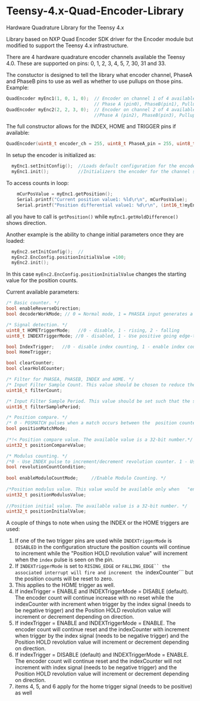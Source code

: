 # Teensy-4.x-Quad-Encoder-Library
Hardware Quadrature Library for the Teensy 4.x

Library based on NXP Quad Encoder SDK driver for the Encoder module but modified to support the Teensy 4.x infrastructure.

There are 4 hardware quadrature encoder channels available the Teensy 4.0.  These are supported on pins: 0, 1, 2, 3, 4, 5, 7, 30, 31 and 33.

The constuctor is designed to tell the library what encoder channel, PhaseA and PhaseB pins to use as well as whether to use pullups on those pins.  Example:
```c++
QuadEncoder myEnc1(1, 0, 1, 0);  // Encoder on channel 1 of 4 available
                                 // Phase A (pin0), PhaseB(pin1), Pullups Req(0)
QuadEncoder myEnc2(2, 2, 3, 0);  // Encoder on channel 2 of 4 available
                                 //Phase A (pin2), PhaseB(pin3), Pullups Req(0)
```
The full constructor allows for the INDEX, HOME and TRIGGER pins if available:
```c++
QuadEncoder(uint8_t encoder_ch = 255, uint8_t PhaseA_pin = 255, uint8_t PhaseB_pin = 255, uint8_t pin_pus = 0, uint8_t index_pin = 255, uint8_t home_pin = 255, uint8_t trigger_pin = 255);
```

In setup the encoder is initialized as:
```c++
  myEnc1.setInitConfig();  //Loads default configuration for the encoder channel
  myEnc1.init();           //Initializers the encoder for the channel selected
 ```
To access counts in loop:
```c++ 
    mCurPosValue = myEnc1.getPosition();
    Serial.printf("Current position value1: %ld\r\n", mCurPosValue);
    Serial.printf("Position differential value1: %d\r\n", (int16_t)myEnc1.getHoldDifference());
``` 
all you have to call is ```getPosition()``` while ```myEnc1.getHoldDifference()``` shows direction.

Another example is the ability to change initial parameters once they are loaded:
```c++
  myEnc2.setInitConfig();  //
  myEnc2.EncConfig.positionInitialValue =100;
  myEnc2.init();
  ```
In this case ```myEnc2.EncConfig.positionInitialValue``` changes the starting value for the position counts.

Current available parameters:
```c++
/* Basic counter. */
bool enableReverseDirection;
bool decoderWorkMode; // 0 = Normal mode, 1 = PHASEA input generates a count signal while PHASEB input control the direction. 

/* Signal detection. */
uint8_t HOMETriggerMode;   //0 - disable, 1 - rising, 2 - falling
uint8_t INDEXTriggerMode; //0 - disabled, 1 - Use positive going edge-to-trigger initialization of position counters!, 2 - use falling

bool IndexTrigger;   //0 - disable index counting, 1 - enable index counting
bool HomeTrigger;    

bool clearCounter;  
bool clearHoldCounter; 

/* Filter for PHASEA, PHASEB, INDEX and HOME. */
/* Input Filter Sample Count. This value should be chosen to reduce the probability of noisy samples causing an incorrect transition to be recognized. The value represent the number of consecutive samples that must agree prior to the input filter accepting an  input transition. A value of 0x0 represents 3 samples. A value of 0x7 represents 10 samples. The Available range is 0 - 7. */
uint16_t filterCount; 

/* Input Filter Sample Period. This value should be set such that the sampling period is larger than the period of the expected noise. This value represents the sampling period (in IPBus clock cycles) of the decoder input signals.	The available range is 0 - 255. */
uint16_t filterSamplePeriod; 

/* Position compare. */
/* 0 - POSMATCH pulses when a match occurs between the	position counters (POS) and the compare value (COMP). 1 - POSMATCH pulses when any position counter register is read. */
bool positionMatchMode;
		
/*!< Position compare value. The available value is a 32-bit number.*/
uint32_t positionCompareValue;   

/* Modulus counting. */
/*0 - Use INDEX pulse to increment/decrement revolution counter. 1 - Use modulus counting roll-over/under to increment/decrement revolution counter. */ 
bool revolutionCountCondition; 	
								
bool enableModuloCountMode;     //Enable Modulo Counting. */
		
/*Position modulus value. This value would be available only when	"enableModuloCountMode" = true. The available value is a 32-bit number. */
uint32_t positionModulusValue;  
		
//Position initial value. The available value is a 32-bit number. */
uint32_t positionInitialValue; 
   ```
   
A couple of things to note when using the INDEX or the HOME triggers are used:

1. If one of the two trigger pins are used while ```INDEXTriggerMode``` is ```DISABLED``` in the configuration structure the position counts will continue to increment while the "Position HOLD revolution value" will increment when the ```index``` pulse is seen on the pin.
2. If ```INDEXTriggerMode``` is set to ```RISING_EDGE``` or ```FALLING_EDGE`` the associated interrupt will fire and increment the ```indexCounter``` but the position counts will be reset to zero.
3. This applies to the HOME trigger as well.
4. If indexTrigger = ENABLE and INDEXTriggerMode = DISABLE (default).  The encoder count will continue increase with no reset while the indexCounter with increment when trigger by the index signal (needs to be negative trigger) and the Position HOLD revolution value will increment or decrement depending on direction.
5. If indexTrigger = ENABLE and INDEXTriggerMode = ENABLE.  The encoder count will continue reset and the indexCounter with increment when trigger by the index signal (needs to be negative trigger) and the Position HOLD revolution value will increment or decrement depending on direction.
6. If indexTrigger = DISABLE (default) and INDEXTriggerMode = ENABLE. The encoder count will continue reset and the indexCounter will not increment with index signal (needs to be negative trigger) and the Position HOLD revolution value will increment or decrement depending on direction.
7. items 4, 5, and 6 apply for the home trigger signal (needs to be positive) as well
